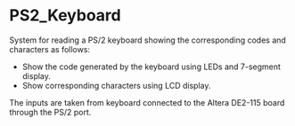 # PS2_Keyboard
System for reading a PS/2 keyboard showing the corresponding codes and characters as follows:
 - Show the code generated by the keyboard using LEDs and 7-segment display.
 - Show corresponding characters using LCD display.

The inputs are taken from keyboard connected to the Altera DE2-115 board through the PS/2 port.
